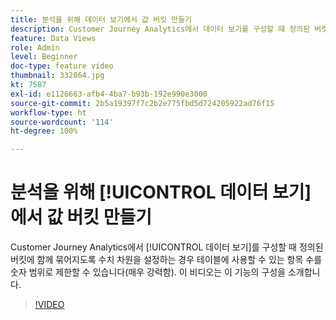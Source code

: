 ```yaml
---
title: 분석을 위해 데이터 보기에서 값 버킷 만들기
description: Customer Journey Analytics에서 데이터 보기를 구성할 때 정의된 버킷에 함께 묶어지도록 수치 차원을 설정하는 경우 테이블에 사용할 수 있는 항목 수를 숫자 범위로 제한할 수 있습니다(매우 강력함). 이 비디오는 이 기능의 구성을 소개합니다.
feature: Data Views
role: Admin
level: Beginner
doc-type: feature video
thumbnail: 332864.jpg
kt: 7587
exl-id: e1126663-afb4-4ba7-b93b-192e990e3000
source-git-commit: 2b5a19397f7c2b2e775fbd5d724205922ad76f15
workflow-type: ht
source-wordcount: '114'
ht-degree: 100%

---
```


# 분석을 위해 [!UICONTROL 데이터 보기]에서 값 버킷 만들기

Customer Journey Analytics에서 [!UICONTROL 데이터 보기]를 구성할 때 정의된 버킷에 함께 묶어지도록 수치 차원을 설정하는 경우 테이블에 사용할 수 있는 항목 수를 숫자 범위로 제한할 수 있습니다(매우 강력함). 이 비디오는 이 기능의 구성을 소개합니다.

>[!VIDEO](https://video.tv.adobe.com/v/332864/?quality=12&learn=on)
